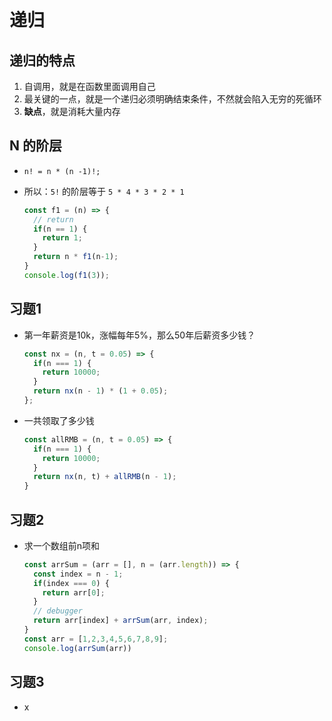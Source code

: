 # 递归

## 递归的特点

1. 自调用，就是在函数里面调用自己
2. 最关键的一点，就是一个递归必须明确结束条件，不然就会陷入无穷的死循环
3. **缺点**，就是消耗大量内存

## N 的阶层

+ `n! = n * (n -1)!;`
+ 所以：`5!` 的阶层等于 `5 * 4 * 3 * 2 * 1`

  ```js
  const f1 = (n) => {
    // return
    if(n == 1) {
      return 1;
    }
    return n * f1(n-1);
  }
  console.log(f1(3));
  ```

## 习题1

+ 第一年薪资是10k，涨幅每年5%，那么50年后薪资多少钱？

  ```js
  const nx = (n, t = 0.05) => {
    if(n === 1) {
      return 10000;
    }
    return nx(n - 1) * (1 + 0.05);
  };
  ```

+ 一共领取了多少钱

  ```js
  const allRMB = (n, t = 0.05) => {
    if(n === 1) {
      return 10000;
    }
    return nx(n, t) + allRMB(n - 1);
  }
  ```

## 习题2

+ 求一个数组前n项和

  ```js
  const arrSum = (arr = [], n = (arr.length)) => {
    const index = n - 1;
    if(index === 0) {
      return arr[0];
    }
    // debugger
    return arr[index] + arrSum(arr, index);
  }
  const arr = [1,2,3,4,5,6,7,8,9];
  console.log(arrSum(arr))
  ```

## 习题3

+ x

  ```js
  ```
